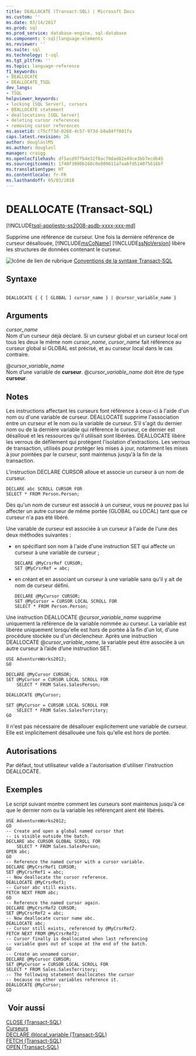 ```yaml
---
title: DEALLOCATE (Transact-SQL) | Microsoft Docs
ms.custom: ''
ms.date: 03/14/2017
ms.prod: sql
ms.prod_service: database-engine, sql-database
ms.component: t-sql|language-elements
ms.reviewer: ''
ms.suite: sql
ms.technology: t-sql
ms.tgt_pltfrm: ''
ms.topic: language-reference
f1_keywords:
- DEALLOCATE
- DEALLOCATE_TSQL
dev_langs:
- TSQL
helpviewer_keywords:
- locking [SQL Server], cursors
- DEALLOCATE statement
- deallocations [SQL Server]
- deleting cursor references
- removing cursor references
ms.assetid: c75cf73d-0268-4c57-973d-b8a84ff801fa
caps.latest.revision: 26
author: douglaslMS
ms.author: douglasl
manager: craigg
ms.openlocfilehash: df5acd97fb4e32f8ac70dad82e49ce3bb7ecdb45
ms.sourcegitcommit: 1740f3090b168c0e809611a7aa6fd514075616bf
ms.translationtype: HT
ms.contentlocale: fr-FR
ms.lasthandoff: 05/03/2018
---
```

# <a name="deallocate-transact-sql"></a>DEALLOCATE (Transact-SQL)
[!INCLUDE[tsql-appliesto-ss2008-asdb-xxxx-xxx-md](../../includes/tsql-appliesto-ss2008-asdb-xxxx-xxx-md.md)]

  Supprime une référence de curseur. Une fois la dernière référence de curseur désallouée, [!INCLUDE[msCoName](../../includes/msconame-md.md)] [!INCLUDE[ssNoVersion](../../includes/ssnoversion-md.md)] libère les structures de données contenant le curseur.  
  
 ![Icône de lien de rubrique](../../database-engine/configure-windows/media/topic-link.gif "Icône lien de rubrique") [Conventions de la syntaxe Transact-SQL](../../t-sql/language-elements/transact-sql-syntax-conventions-transact-sql.md)  
  
## <a name="syntax"></a>Syntaxe  
  
```  
  
DEALLOCATE { { [ GLOBAL ] cursor_name } | @cursor_variable_name }  
```  
  
## <a name="arguments"></a>Arguments  
 *cursor_name*  
 Nom d'un curseur déjà déclaré. Si un curseur global et un curseur local ont tous les deux le même nom *cursor_name*, *cursor_name* fait référence au curseur global si GLOBAL est précisé, et au curseur local dans le cas contraire.  
  
 @*cursor_variable_name*  
 Nom d’une variable de **curseur**. @*cursor_variable_name* doit être de type **curseur**.  
  
## <a name="remarks"></a>Notes   
 Les instructions affectant les curseurs font référence à ceux-ci à l'aide d'un nom ou d'une variable de curseur. DEALLOCATE supprime l'association entre un curseur et le nom ou la variable de curseur. S'il s'agit du dernier nom ou de la dernière variable qui référence le curseur, ce dernier est désalloué et les ressources qu'il utilisait sont libérées. DEALLOCATE libère les verrous de défilement qui protègent l'isolation d'extractions. Les verrous de transaction, utilisés pour protéger les mises à jour, notamment les mises à jour pointées par le curseur, sont maintenus jusqu'à la fin de la transaction.  
  
 L'instruction DECLARE CURSOR alloue et associe un curseur à un nom de curseur.  
  
```  
DECLARE abc SCROLL CURSOR FOR  
SELECT * FROM Person.Person;  
```  
  
 Dès qu'un nom de curseur est associé à un curseur, vous ne pouvez pas lui affecter un autre curseur de même portée (GLOBAL ou LOCAL) tant que ce curseur n'a pas été libéré.  
  
 Une variable de curseur est associée à un curseur à l'aide de l'une des deux méthodes suivantes :  
  
-   en spécifiant son nom à l'aide d'une instruction SET qui affecte un curseur à une variable de curseur ;  
  
    ```  
    DECLARE @MyCrsrRef CURSOR;  
    SET @MyCrsrRef = abc;  
    ```  
  
-   en créant et en associant un curseur à une variable sans qu'il y ait de nom de curseur défini.  
  
    ```  
    DECLARE @MyCursor CURSOR;  
    SET @MyCursor = CURSOR LOCAL SCROLL FOR  
    SELECT * FROM Person.Person;  
    ```  
  
 Une instruction DEALLOCATE @*cursor_variable_name* supprime uniquement la référence de la variable nommée au curseur. La variable est libérée uniquement lorsqu'elle est hors de portée à la fin d'un lot, d'une procédure stockée ou d'un déclencheur. Après une instruction DEALLOCATE @*cursor_variable_name*, la variable peut être associée à un autre curseur à l’aide d’une instruction SET.  
  
```  
USE AdventureWorks2012;  
GO  
  
DECLARE @MyCursor CURSOR;  
SET @MyCursor = CURSOR LOCAL SCROLL FOR  
    SELECT * FROM Sales.SalesPerson;  
  
DEALLOCATE @MyCursor;  
  
SET @MyCursor = CURSOR LOCAL SCROLL FOR  
    SELECT * FROM Sales.SalesTerritory;  
GO  
```  
  
 Il n'est pas nécessaire de désallouer explicitement une variable de curseur. Elle est implicitement désallouée une fois qu'elle est hors de portée.  
  
## <a name="permissions"></a>Autorisations  
 Par défaut, tout utilisateur valide a l'autorisation d'utiliser l'instruction DEALLOCATE.  
  
## <a name="examples"></a>Exemples  
 Le script suivant montre comment les curseurs sont maintenus jusqu'à ce que le dernier nom ou la variable les référençant aient été libérés.  
  
```  
USE AdventureWorks2012;  
GO  
-- Create and open a global named cursor that  
-- is visible outside the batch.  
DECLARE abc CURSOR GLOBAL SCROLL FOR  
    SELECT * FROM Sales.SalesPerson;  
OPEN abc;  
GO  
-- Reference the named cursor with a cursor variable.  
DECLARE @MyCrsrRef1 CURSOR;  
SET @MyCrsrRef1 = abc;  
-- Now deallocate the cursor reference.  
DEALLOCATE @MyCrsrRef1;  
-- Cursor abc still exists.  
FETCH NEXT FROM abc;  
GO  
-- Reference the named cursor again.  
DECLARE @MyCrsrRef2 CURSOR;  
SET @MyCrsrRef2 = abc;  
-- Now deallocate cursor name abc.  
DEALLOCATE abc;  
-- Cursor still exists, referenced by @MyCrsrRef2.  
FETCH NEXT FROM @MyCrsrRef2;  
-- Cursor finally is deallocated when last referencing  
-- variable goes out of scope at the end of the batch.  
GO  
-- Create an unnamed cursor.  
DECLARE @MyCursor CURSOR;  
SET @MyCursor = CURSOR LOCAL SCROLL FOR  
SELECT * FROM Sales.SalesTerritory;  
-- The following statement deallocates the cursor  
-- because no other variables reference it.  
DEALLOCATE @MyCursor;  
GO  
```  
  
## <a name="see-also"></a> Voir aussi  
 [CLOSE &#40;Transact-SQL&#41;](../../t-sql/language-elements/close-transact-sql.md)   
 [Curseurs](../../relational-databases/cursors.md)   
 [DECLARE @local_variable &#40;Transact-SQL&#41;](../../t-sql/language-elements/declare-local-variable-transact-sql.md)   
 [FETCH &#40;Transact-SQL&#41;](../../t-sql/language-elements/fetch-transact-sql.md)   
 [OPEN &#40;Transact-SQL&#41;](../../t-sql/language-elements/open-transact-sql.md)  
  
  
